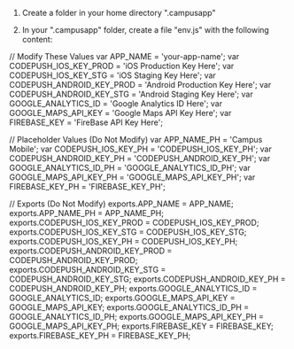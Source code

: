 1) Create a folder in your home directory ".campusapp"

2) In your ".campusapp" folder, create a file "env.js" with the following content:

// Modify These Values
var APP_NAME = 'your-app-name';
var CODEPUSH_IOS_KEY_PROD = 'iOS Production Key Here';
var CODEPUSH_IOS_KEY_STG = 'iOS Staging Key Here';
var CODEPUSH_ANDROID_KEY_PROD = 'Android Production Key Here';
var CODEPUSH_ANDROID_KEY_STG = 'Android Staging Key Here';
var GOOGLE_ANALYTICS_ID = 'Google Analytics ID Here';
var GOOGLE_MAPS_API_KEY = 'Google Maps API Key Here';
var FIREBASE_KEY = 'FireBase API Key Here';

// Placeholder Values (Do Not Modify)
var APP_NAME_PH = 'Campus Mobile';
var CODEPUSH_IOS_KEY_PH = 'CODEPUSH_IOS_KEY_PH';
var CODEPUSH_ANDROID_KEY_PH = 'CODEPUSH_ANDROID_KEY_PH';
var GOOGLE_ANALYTICS_ID_PH = 'GOOGLE_ANALYTICS_ID_PH';
var GOOGLE_MAPS_API_KEY_PH = 'GOOGLE_MAPS_API_KEY_PH';
var FIREBASE_KEY_PH = 'FIREBASE_KEY_PH';

// Exports (Do Not Modify)
exports.APP_NAME = APP_NAME;
exports.APP_NAME_PH = APP_NAME_PH;
exports.CODEPUSH_IOS_KEY_PROD = CODEPUSH_IOS_KEY_PROD;
exports.CODEPUSH_IOS_KEY_STG = CODEPUSH_IOS_KEY_STG;
exports.CODEPUSH_IOS_KEY_PH = CODEPUSH_IOS_KEY_PH;
exports.CODEPUSH_ANDROID_KEY_PROD = CODEPUSH_ANDROID_KEY_PROD;
exports.CODEPUSH_ANDROID_KEY_STG = CODEPUSH_ANDROID_KEY_STG;
exports.CODEPUSH_ANDROID_KEY_PH = CODEPUSH_ANDROID_KEY_PH;
exports.GOOGLE_ANALYTICS_ID = GOOGLE_ANALYTICS_ID;
exports.GOOGLE_MAPS_API_KEY = GOOGLE_MAPS_API_KEY;
exports.GOOGLE_ANALYTICS_ID_PH = GOOGLE_ANALYTICS_ID_PH;
exports.GOOGLE_MAPS_API_KEY_PH = GOOGLE_MAPS_API_KEY_PH;
exports.FIREBASE_KEY = FIREBASE_KEY;
exports.FIREBASE_KEY_PH = FIREBASE_KEY_PH;
